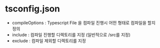 # tsconfig.json

- compileOptions : Typescript File 을 컴파일 진행시 어떤 형태로 컴파일을 할지 정의
- include : 컴파일 진행할 디렉토리를 지정 (일반적으로 /src를 지정)
- exclude : 컴파일 제외할 디렉토리를 지정

